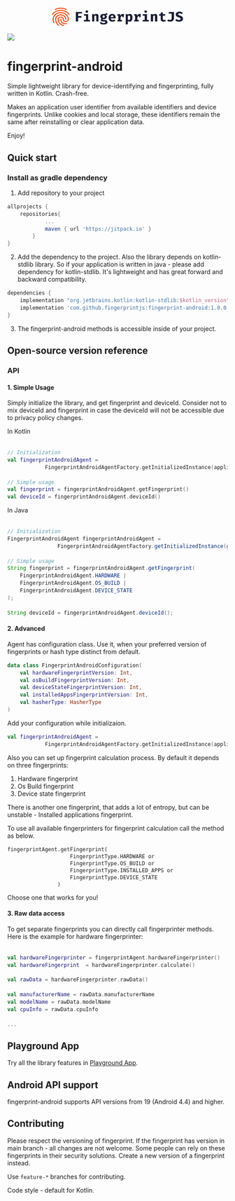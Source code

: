 <p align="center">
  <a href="https://fingerprintjs.com">
    <img src="resources/logo.svg" alt="FingerprintJS" width="300px" />
  </a>
</p>

[![](https://jitpack.io/v/fingerprintjs/fingerprint-android.svg)](https://jitpack.io/#fingerprintjs/fingerprint-android)
# fingerprint-android

Simple lightweight library for device-identifying and fingerprinting, fully written in Kotlin. Crash-free. 

Makes an application user identifier from available identifiers and device fingerprints.
Unlike cookies and local storage, these identifiers remain the same after reinstalling or clear application data.

Enjoy!


## Quick start

### Install as gradle dependency

1. Add repository to your project

```gradle
allprojects {
	repositories{
			...
			maven { url 'https://jitpack.io' }	
		}
}
```

2. Add the dependency to the project. Also the library depends on kotlin-stdlib library. So if your application is written in java - please add dependency for kotlin-stdlib. It's lightweight and has great forward and backward compatibility.

```gradle
dependencies {
	implementation "org.jetbrains.kotlin:kotlin-stdlib:$kotlin_version"
	implementation 'com.github.fingerprintjs:fingerprint-android:1.0.0'
}
```

3. The fingerprint-android methods is accessible inside of your project.


## Open-source version reference


### API
#### 1. Simple Usage

Simply initialize the library, and get fingerprint and deviceId. 
Consider not to mix deviceId and fingerprint in case the deviceId will not be accessible due to privacy policy changes.

In Kotlin
```kotlin

// Initialization
val fingerprintAndroidAgent =
            FingerprintAndroidAgentFactory.getInitializedInstance(applicationContext)

// Simple usage
val fingerprint = fingerprintAndroidAgent.getFingerprint()
val deviceId = fingerprintAndroidAgent.deviceId()

```

In Java
```Java

// Initialization
FingerprintAndroidAgent fingerprintAndroidAgent =
                FingerprintAndroidAgentFactory.getInitializedInstance(getApplicationContext());
                
// Simple usage
String fingerprint = fingerprintAndroidAgent.getFingerprint(
	FingerprintAndroidAgent.HARDWARE | 
	FingerprintAndroidAgent.OS_BUILD |
	FingerprintAndroidAgent.DEVICE_STATE
);

String deviceId = fingerprintAndroidAgent.deviceId();

```
#### 2. Advanced

Agent has configuration class. Use it, when your preferred version of fingerprints or hash type distinct from default.

```kotlin
data class FingerprintAndroidConfiguration(
    val hardwareFingerprintVersion: Int,
    val osBuildFingerprintVersion: Int,
    val deviceStateFingerprintVersion: Int,
    val installedAppsFingerprintVersion: Int,
    val hasherType: HasherType
)
```

Add your configuration while initializaion.

```kotlin
val fingerprintAndroidAgent =
            FingerprintAndroidAgentFactory.getInitializedInstance(applicationContext, configuration)
```

Also you can set up fingerprint calculation process. 
By default it depends on three fingerprints:

1. Hardware fingerprint
2. Os Build fingerprint
3. Device state fingerprint

There is another one fingerprint, that adds a lot of entropy, but can be unstable - Installed applications fingerprint. 

To use all available fingerprinters for fingerprint calculation call the method as below.

```
fingerprintAgent.getFingerprint(
                    FingerprintType.HARDWARE or
                    FingerprintType.OS_BUILD or
                    FingerprintType.INSTALLED_APPS or
                    FingerprintType.DEVICE_STATE
                )
```

Choose one that works for you!

#### 3. Raw data access

To get separate fingerprints you can directly call fingerprinter methods.
Here is the example for hardware fingerprinter:

```kotlin

val hardwareFingerprinter = fingerprintAgent.hardwareFingerprinter()
val hardwareFingerprint  = hardwareFingerprinter.calculate()

val rawData = hardwareFingerprinter.rawData()

val manufacturerName = rawData.manufacturerName
val modelName = rawData.modelName
val cpuInfo = rawData.cpuInfo

...

```


## Playground App

Try all the library features in [Playground App](https://github.com/fingerprintjs/fingerprint-android/releases/download/1.0.0/Playground-release-1.0.0.apk).

## Android API support
fingerprint-android supports API versions from 19 (Android 4.4) and higher.



## Contributing

Please respect the versioning of fingerprint. If the fingerprint has version in main branch - all changes are not welcome. Some people can rely on these fingerprints in their security solutions. Create a new version of a fingerprint instead. 

Use ```feature-*``` branches for contributing.

Code style - default for Kotlin.

